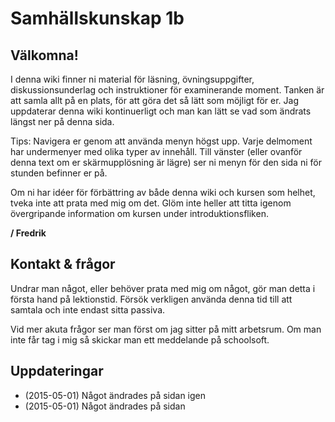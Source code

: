 # Samhällskunskap 1b

## Välkomna!

I denna wiki finner ni material för läsning, övningsuppgifter, diskussionsunderlag och instruktioner för examinerande moment. Tanken är att samla allt på en plats, för att göra det så lätt som möjligt för er. Jag uppdaterar denna wiki kontinuerligt och man kan lätt se vad som ändrats längst ner på denna sida. 

Tips: Navigera er genom att använda menyn högst upp. Varje delmoment har undermenyer med olika typer av innehåll. Till vänster (eller ovanför denna text om er skärmupplösning är lägre) ser ni menyn för den sida ni för stunden befinner er på.

Om ni har idéer för förbättring av både denna wiki och kursen som helhet, tveka inte att prata med mig om det. Glöm inte heller att titta igenom övergripande information om kursen under introduktionsfliken.

**/ Fredrik**

## Kontakt & frågor

Undrar man något, eller behöver prata med mig om något, gör man detta i första hand på lektionstid. Försök verkligen använda denna tid till att samtala och inte endast sitta passiva. 

Vid mer akuta frågor ser man först om jag sitter på mitt arbetsrum. Om man inte får tag i mig så skickar man ett meddelande på schoolsoft. 

## Uppdateringar

* (2015-05-01) Något ändrades på sidan igen
* (2015-05-01) Något ändrades på sidan